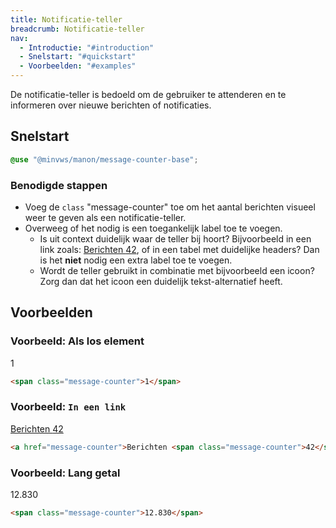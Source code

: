 ```yaml
---
title: Notificatie-teller
breadcrumb: Notificatie-teller
nav:
  - Introductie: "#introduction"
  - Snelstart: "#quickstart"
  - Voorbeelden: "#examples"
---
```


<p id="introduction">De notificatie-teller is bedoeld om de gebruiker te attenderen en te informeren
over nieuwe berichten of notificaties.</p>

<h2 id="quickstart">Snelstart</h2>

```scss
@use "@minvws/manon/message-counter-base";
```

### Benodigde stappen

- Voeg de `class` "message-counter" toe om het aantal berichten visueel weer te
  geven als een notificatie-teller.
- Overweeg of het nodig is een toegankelijk label toe te voegen.
  - Is uit context duidelijk waar de teller bij hoort? Bijvoorbeeld in een link
    zoals: <a href="message-counter">Berichten
    <span class="message-counter">42</span></a>, of in een tabel met duidelijke
    headers? Dan is het **niet** nodig een extra label toe te voegen.
  - Wordt de teller gebruikt in combinatie met bijvoorbeeld een icoon? Zorg dan
    dat het icoon een duidelijk tekst-alternatief heeft.

<h2 id="examples">Voorbeelden</h2>

### Voorbeeld: Als los element

<span class="message-counter">1</span>

```html
<span class="message-counter">1</span>
```

### Voorbeeld: `In een link`

<a href="message-counter">Berichten <span class="message-counter">42</span></a>

```html
<a href="message-counter">Berichten <span class="message-counter">42</span></a>
```

### Voorbeeld: Lang getal

<span class="message-counter">12.830</span>

```html
<span class="message-counter">12.830</span>
```
